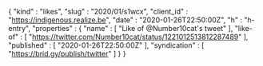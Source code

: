 {
  "kind" : "likes",
  "slug" : "2020/01/s1wcx",
  "client_id" : "https://indigenous.realize.be",
  "date" : "2020-01-26T22:50:00Z",
  "h" : "h-entry",
  "properties" : {
    "name" : [ "Like of @Number10cat's tweet" ],
    "like-of" : [ "https://twitter.com/Number10cat/status/1221012513812287489" ],
    "published" : [ "2020-01-26T22:50:00Z" ],
    "syndication" : [ "https://brid.gy/publish/twitter" ]
  }
}
